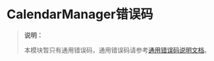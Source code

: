 # CalendarManager错误码

> **说明：**
>
> 本模块暂只有通用错误码，通用错误码请参考[通用错误码说明文档](../errorcodes/errorcode-universal.md)。